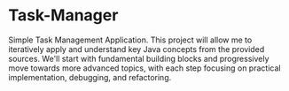 # Task-Manager
Simple Task Management Application. This project will allow me to iteratively apply and understand key Java concepts from the provided sources. We'll start with fundamental building blocks and progressively move towards more advanced topics, with each step focusing on practical implementation, debugging, and refactoring.
